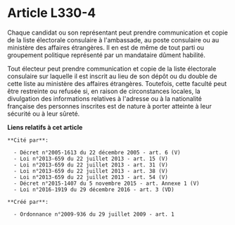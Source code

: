 # Article L330-4

Chaque candidat ou son représentant peut prendre communication et copie de la liste électorale consulaire à l'ambassade, au
poste consulaire ou au ministère des affaires étrangères. Il en est de même de tout parti ou groupement politique représenté
par un mandataire dûment habilité. 

Tout électeur peut prendre communication et copie de la liste électorale consulaire sur laquelle il est inscrit au lieu de
son dépôt ou du double de cette liste au ministère des affaires étrangères. Toutefois, cette faculté peut être restreinte ou
refusée si, en raison de circonstances locales, la divulgation des informations relatives à l'adresse ou à la nationalité
française des personnes inscrites est de nature à porter atteinte à leur sécurité ou à leur sûreté.

**Liens relatifs à cet article**

	**Cité par**:

	  - Décret n°2005-1613 du 22 décembre 2005 - art. 6 (V)
	  - Loi n°2013-659 du 22 juillet 2013 - art. 15 (V)
	  - Loi n°2013-659 du 22 juillet 2013 - art. 31 (V)
	  - Loi n°2013-659 du 22 juillet 2013 - art. 38 (V)
	  - Loi n°2013-659 du 22 juillet 2013 - art. 54 (V)
	  - Décret n°2015-1407 du 5 novembre 2015 - art. Annexe 1 (V)
	  - Loi n°2016-1919 du 29 décembre 2016 - art. 3 (VD)

	**Créé par**:

	  - Ordonnance n°2009-936 du 29 juillet 2009 - art. 1
